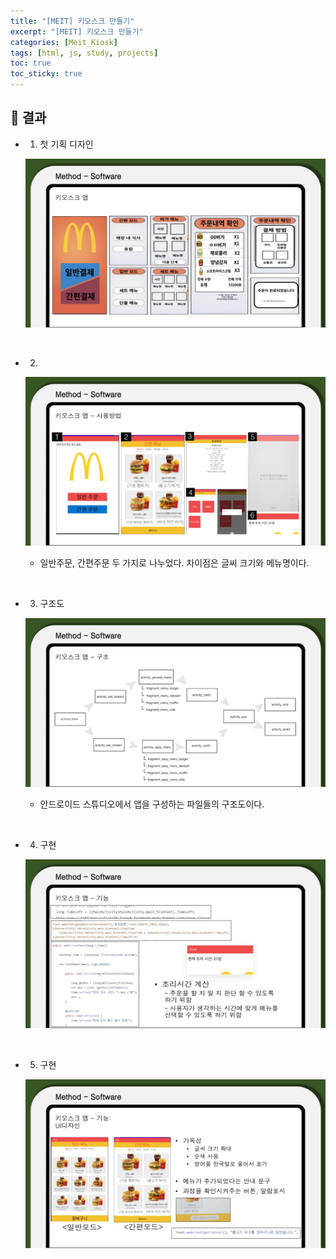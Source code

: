 ```yaml
---
title: "[MEIT] 키오스크 만들기"
excerpt: "[MEIT] 키오스크 만들기"
categories: [Meit_Kiosk]
tags: [html, js, study, projects]
toc: true
toc_sticky: true
---
```


## 🚀 결과

+ 1. 첫 기획 디자인

  ![fail to bring](assets/Image/../../../../assets/Image/meit/MEIT%EB%B0%9C%ED%91%9C%EC%9E%90%EB%A3%8C_app.pptx.jpg)
  
<br>

+ 2. 
  
  ![fail to bring](assets/Image/../../../../assets/Image/meit/MEIT%EB%B0%9C%ED%91%9C%EC%9E%90%EB%A3%8C_app.pptx%20(1).jpg)

  + 일반주문, 간편주문 두 가지로 나누었다. 차이점은 글씨 크기와 메뉴명이다. 

<br>

+ 3. 구조도
  
  ![fail to bring](assets/Image/../../../../assets/Image/meit/MEIT%EB%B0%9C%ED%91%9C%EC%9E%90%EB%A3%8C_app.pptx%20(2).jpg)

  + 안드로이드 스튜디오에서 앱을 구성하는 파일들의 구조도이다.
  
<br>

+ 4. 구현
  
  ![fail to bring](assets/Image/../../../../assets/Image/meit/MEIT%EB%B0%9C%ED%91%9C%EC%9E%90%EB%A3%8C_app.pptx%20(3).jpg)

  
<br>

+ 5. 구현
  
  ![fail to bring](assets/Image/../../../../assets/Image/meit/MEIT%EB%B0%9C%ED%91%9C%EC%9E%90%EB%A3%8C_app.pptx%20(4).jpg)



<br>


